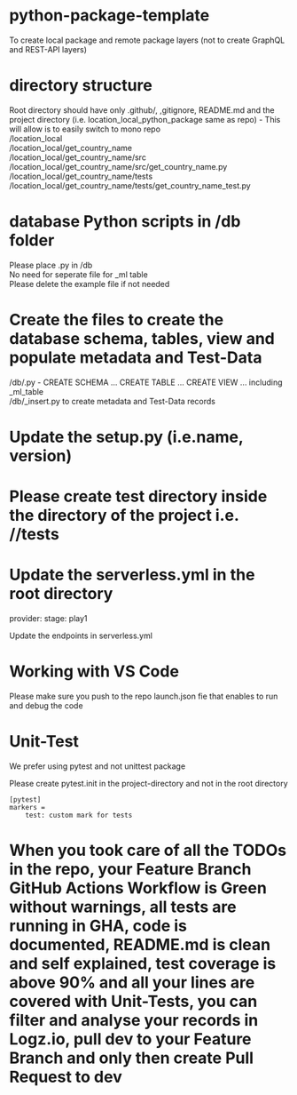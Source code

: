 # python-package-template

To create local package and remote package layers (not to create GraphQL and REST-API layers)

# directory structure

Root directory should have only .github/, ,gitignore, README.md and the project directory (i.e.
location_local_python_package same as repo) - This will allow is to easily switch to mono repo<br>
/location_local<br>
/location_local/get_country_name<br>
/location_local/get_country_name/src<br>
/location_local/get_country_name/src/get_country_name.py<br>
/location_local/get_country_name/tests<br>
/location_local/get_country_name/tests/get_country_name_test.py<br>

# database Python scripts in /db folder

Please place <table-name>.py in /db<br>
No need for seperate file for _ml table<br>
Please delete the example file if not needed<br>

# Create the files to create the database schema, tables, view and populate metadata and Test-Data

/db/<table-name>.py - CREATE SCHEMA ... CREATE TABLE ... CREATE VIEW ... including _ml_table<br>
/db/<table-name>_insert.py to create metadata and Test-Data records

# Update the setup.py (i.e.name, version)

# Please create test directory inside the directory of the project i.e. /<project-name>/tests

# Update the serverless.yml in the root directory

provider:
stage: play1

Update the endpoints in serverless.yml

# Working with VS Code

Please make sure you push to the repo launch.json fie that enables to run and debug the code<br>

# Unit-Test

We prefer using pytest and not unittest package<br>

Please create pytest.init in the project-directory and not in the root directory

```
[pytest]
markers =
    test: custom mark for tests
```

# When you took care of all the TODOs in the repo, your Feature Branch GitHub Actions Workflow is Green without warnings, all tests are running in GHA, code is documented, README.md is clean and self explained, test coverage is above 90% and all your lines are covered with Unit-Tests, you can filter and analyse your records in Logz.io, pull dev to your Feature Branch and only then create Pull Request to dev
